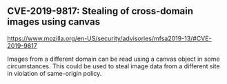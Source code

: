 ## CVE-2019-9817: Stealing of cross-domain images using canvas
https://www.mozilla.org/en-US/security/advisories/mfsa2019-13/#CVE-2019-9817


Images from a different domain can be read using a canvas object in some circumstances. This could be used to steal image data from a different site in violation of same-origin policy.

